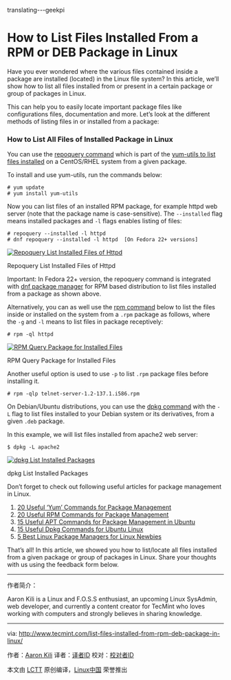 translating---geekpi

How to List Files Installed From a RPM or DEB Package in Linux
============================================================

Have you ever wondered where the various files contained inside a package are installed (located) in the Linux file system? In this article, we’ll show how to list all files installed from or present in a certain package or group of packages in Linux.

This can help you to easily locate important package files like configurations files, documentation and more. Let’s look at the different methods of listing files in or installed from a package:

### How to List All Files of Installed Package in Linux

You can use the [repoquery command][6] which is part of the [yum-utils to list files installed][7] on a CentOS/RHEL system from a given package.

To install and use yum-utils, run the commands below:

```
# yum update 
# yum install yum-utils
```

Now you can list files of an installed RPM package, for example httpd web server (note that the package name is case-sensitive). The `--installed` flag means installed packages and `-l` flags enables listing of files:

```
# repoquery --installed -l httpd
# dnf repoquery --installed -l httpd  [On Fedora 22+ versions]
```
[
 ![Repoquery List Installed Files of Httpd](http://www.tecmint.com/wp-content/uploads/2017/03/Repoquery-List-Installed-Files-of-Httpd.png) 
][8]

Repoquery List Installed Files of Httpd

Important: In Fedora 22+ version, the repoquery command is integrated with [dnf package manager][9] for RPM based distribution to list files installed from a package as shown above.

Alternatively, you can as well use the [rpm command][10] below to list the files inside or installed on the system from a `.rpm` package as follows, where the `-g` and `-l` means to list files in package receptively:

```
# rpm -ql httpd
```
[
 ![RPM Query Package for Installed Files](http://www.tecmint.com/wp-content/uploads/2017/03/rpm-ql-httpd.png) 
][11]

RPM Query Package for Installed Files

Another useful option is used to use `-p` to list `.rpm` package files before installing it.

```
# rpm -qlp telnet-server-1.2-137.1.i586.rpm
```

On Debian/Ubuntu distributions, you can use the [dpkg command][12] with the `-L` flag to list files installed to your Debian system or its derivatives, from a given `.deb` package.

In this example, we will list files installed from apache2 web server:

```
$ dpkg -L apache2
```
[
 ![dpkg List Installed Packages](http://www.tecmint.com/wp-content/uploads/2017/03/dpkg-List-Installed-Packages.png) 
][13]

dpkg List Installed Packages

Don’t forget to check out following useful articles for package management in Linux.

1.  [20 Useful ‘Yum’ Commands for Package Management][1]
2.  [20 Useful RPM Commands for Package Management][2]
3.  [15 Useful APT Commands for Package Management in Ubuntu][3]
4.  [15 Useful Dpkg Commands for Ubuntu Linux][4]
5.  [5 Best Linux Package Managers for Linux Newbies][5]

That’s all! In this article, we showed you how to list/locate all files installed from a given package or group of packages in Linux. Share your thoughts with us using the feedback form below.

--------------------------------------------------------------------------------

作者简介：

Aaron Kili is a Linux and F.O.S.S enthusiast, an upcoming Linux SysAdmin, web developer, and currently a content creator for TecMint who loves working with computers and strongly believes in sharing knowledge.

--------------------------------------------------------------------------------

via: http://www.tecmint.com/list-files-installed-from-rpm-deb-package-in-linux/

作者：[Aaron Kili][a]
译者：[译者ID](https://github.com/译者ID)
校对：[校对者ID](https://github.com/校对者ID)

本文由 [LCTT](https://github.com/LCTT/TranslateProject) 原创编译，[Linux中国](https://linux.cn/) 荣誉推出

[a]:http://www.tecmint.com/author/aaronkili/
[1]:http://www.tecmint.com/20-linux-yum-yellowdog-updater-modified-commands-for-package-mangement/
[2]:http://www.tecmint.com/20-practical-examples-of-rpm-commands-in-linux/
[3]:http://www.tecmint.com/apt-advanced-package-command-examples-in-ubuntu/
[4]:http://www.tecmint.com/dpkg-command-examples/
[5]:http://www.tecmint.com/linux-package-managers/
[6]:http://www.tecmint.com/list-installed-packages-in-rhel-centos-fedora/
[7]:http://www.tecmint.com/linux-yum-package-management-with-yum-utils/
[8]:http://www.tecmint.com/wp-content/uploads/2017/03/Repoquery-List-Installed-Files-of-Httpd.png
[9]:http://www.tecmint.com/dnf-commands-for-fedora-rpm-package-management/
[10]:http://www.tecmint.com/20-practical-examples-of-rpm-commands-in-linux/
[11]:http://www.tecmint.com/wp-content/uploads/2017/03/rpm-ql-httpd.png
[12]:http://www.tecmint.com/dpkg-command-examples/
[13]:http://www.tecmint.com/wp-content/uploads/2017/03/dpkg-List-Installed-Packages.png
[14]:http://www.tecmint.com/author/aaronkili/
[15]:http://www.tecmint.com/10-useful-free-linux-ebooks-for-newbies-and-administrators/
[16]:http://www.tecmint.com/free-linux-shell-scripting-books/

